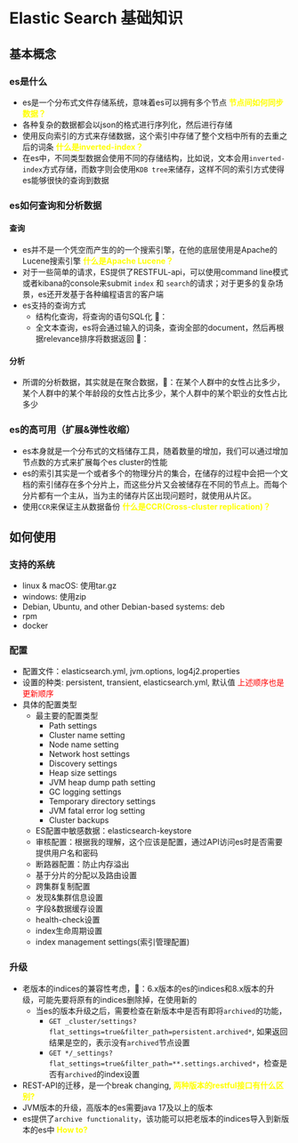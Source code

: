 # Elastic Search 基础知识

## 基本概念
### es是什么
* es是一个分布式文件存储系统，意味着es可以拥有多个节点 **<span style="color:yellow">节点间如何同步数据？</span>**
* 各种复杂的数据都会以json的格式进行序列化，然后进行存储
* 使用反向索引的方式来存储数据，这个索引中存储了整个文档中所有的去重之后的词条  **<span style="color:yellow">什么是inverted-index？</span>**
* 在es中，不同类型数据会使用不同的存储结构，比如说，文本会用`inverted-index`方式存储，而数字则会使用`KDB tree`来储存，这样不同的索引方式使得es能够很快的查询到数据
### es如何查询和分析数据
#### 查询
* es并不是一个凭空而产生的的一个搜索引擎，在他的底层使用是Apache的Lucene搜索引擎 **<span style="color:yellow">什么是Apache Lucene？</span>**
* 对于一些简单的请求，ES提供了RESTFUL-api，可以使用command line模式或者kibana的console来submit `index` 和 `search`的请求；对于更多的复杂场景，es还开发基于各种编程语言的客户端
* es支持的查询方式
  * 结构化查询，将查询的语句SQL化 🌰：
  * 全文本查询，es将会通过输入的词条，查询全部的document，然后再根据relevance排序将数据返回 🌰：
#### 分析
* 所谓的分析数据，其实就是在聚合数据，🌰：在某个人群中的女性占比多少，某个人群中的某个年龄段的女性占比多少，某个人群中的某个职业的女性占比多少
### es的高可用（扩展&弹性收缩）
* es本身就是一个分布式的文档储存工具，随着数量的增加，我们可以通过增加节点数的方式来扩展每个es cluster的性能
* es的索引其实是一个或者多个的物理分片的集合，在储存的过程中会把一个文档的索引储存在多个分片上，而这些分片又会被储存在不同的节点上。而每个分片都有一个主从，当为主的储存片区出现问题时，就使用从片区。
* 使用`CCR`来保证主从数据备份 **<span style="color:yellow">什么是CCR(Cross-cluster replication)？</span>**

## 如何使用
### 支持的系统
* linux & macOS: 使用tar.gz
* windows: 使用zip
* Debian, Ubuntu, and other Debian-based systems: deb
* rpm
* docker
### 配置
* 配置文件：elasticsearch.yml, jvm.options, log4j2.properties
* 设置的种类: persistent, transient, elasticsearch.yml, 默认值 <span style="color:red">上述顺序也是更新顺序</span>
* 具体的配置类型
  * 最主要的配置类型
    * Path settings 
    * Cluster name setting
    * Node name setting
    * Network host settings
    * Discovery settings
    * Heap size settings
    * JVM heap dump path setting
    * GC logging settings
    * Temporary directory settings
    * JVM fatal error log setting
    * Cluster backups
  * ES配置中敏感数据：elasticsearch-keystore
  * 审核配置：根据我的理解，这个应该是配置，通过API访问es时是否需要提供用户名和密码
  * 断路器配置：防止内存溢出
  * 基于分片的分配以及路由设置
  * 跨集群复制配置
  * 发现&集群信息设置
  * 字段&数据缓存设置
  * health-check设置
  * index生命周期设置
  * index management settings(索引管理配置)
### 升级
* 老版本的indices的兼容性考虑，🌰：6.x版本的es的indices和8.x版本的升级，可能先要将原有的indices删除掉，在使用新的
  * 当es的版本升级之后，需要检查在新版本中是否有即将`archived`的功能，
    * ```GET _cluster/settings?flat_settings=true&filter_path=persistent.archived*```, 如果返回结果是空的，表示没有`archived`节点设置
    * `GET */_settings?flat_settings=true&filter_path=**.settings.archived*`，检查是否有`archived`的index设置
* REST-API的迁移，是一个break changing, <span style="color:yellow"><strong>两种版本的restful接口有什么区别?</strong></span>
* JVM版本的升级，高版本的es需要java 17及以上的版本
* es提供了`archive functionality`，该功能可以把老版本的indices导入到新版本的es中 <strong><span style="color:yellow">How to?</strong>
